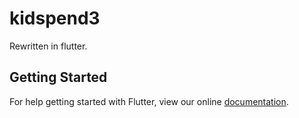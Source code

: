 # kidspend3
Rewritten in flutter.

## Getting Started

For help getting started with Flutter, view our online
[documentation](https://flutter.io/).
